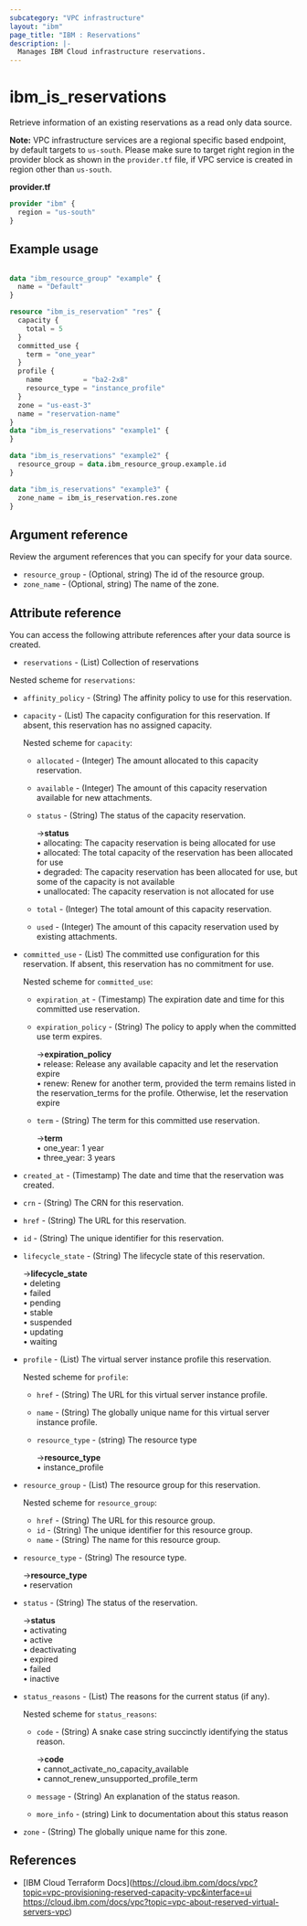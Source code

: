 ```yaml
---
subcategory: "VPC infrastructure"
layout: "ibm"
page_title: "IBM : Reservations"
description: |-
  Manages IBM Cloud infrastructure reservations.
---
```


# ibm_is_reservations
Retrieve information of an existing reservations as a read only data source.

**Note:** 
VPC infrastructure services are a regional specific based endpoint, by default targets to `us-south`. Please make sure to target right region in the provider block as shown in the `provider.tf` file, if VPC service is created in region other than `us-south`.

**provider.tf**

```terraform
provider "ibm" {
  region = "us-south"
}
```

## Example usage

```terraform

data "ibm_resource_group" "example" {
  name = "Default"
}

resource "ibm_is_reservation" "res" {
  capacity {
    total = 5
  }
  committed_use {
    term = "one_year"
  }
  profile {
    name          = "ba2-2x8"
    resource_type = "instance_profile"
  }
  zone = "us-east-3"
  name = "reservation-name"
}
data "ibm_is_reservations" "example1" {
}

data "ibm_is_reservations" "example2" {
  resource_group = data.ibm_resource_group.example.id
}

data "ibm_is_reservations" "example3" {
  zone_name = ibm_is_reservation.res.zone
}
```

## Argument reference

Review the argument references that you can specify for your data source. 

* `resource_group` - (Optional, string) The id of the resource group.
* `zone_name` - (Optional, string) The name of the zone.

## Attribute reference
You can access the following attribute references after your data source is created. 

- `reservations` - (List) Collection of reservations

Nested scheme for `reservations`:
  - `affinity_policy`  - (String) The affinity policy to use for this reservation.
  - `capacity` - (List) The capacity configuration for this reservation. If absent, this reservation has no assigned capacity.

    Nested scheme for `capacity`:
    - `allocated` - (Integer) The amount allocated to this capacity reservation.
    - `available` - (Integer) The amount of this capacity reservation available for new attachments.
    - `status` - (String) The status of the capacity reservation.

      ->**status** 
        </br>&#x2022; allocating: The capacity reservation is being allocated for use
        </br>&#x2022; allocated: The total capacity of the reservation has been allocated for use
        </br>&#x2022; degraded: The capacity reservation has been allocated for use, but some of the capacity is not available
        </br>&#x2022; unallocated: The capacity reservation is not allocated for use
    - `total` - (Integer) The total amount of this capacity reservation.
    - `used` - (Integer) The amount of this capacity reservation used by existing attachments.
  - `committed_use` - (List) The committed use configuration for this reservation. If absent, this reservation has no commitment for use.

    Nested scheme for `committed_use`:
    - `expiration_at` - (Timestamp) The expiration date and time for this committed use reservation.
    - `expiration_policy` - (String) The policy to apply when the committed use term expires.

      ->**expiration_policy** 
        </br>&#x2022; release: Release any available capacity and let the reservation expire
        </br>&#x2022; renew: Renew for another term, provided the term remains listed in the reservation_terms for the profile. Otherwise, let the reservation expire
    - `term` - (String) The term for this committed use reservation.

      ->**term** 
        </br>&#x2022; one_year: 1 year
        </br>&#x2022; three_year: 3 years
  - `created_at` - (Timestamp) The date and time that the reservation was created.
  - `crn` - (String) The CRN for this reservation.
  - `href` - (String) The URL for this reservation.
  - `id` - (String) The unique identifier for this reservation.
  - `lifecycle_state` - (String) The lifecycle state of this reservation.

    ->**lifecycle_state** 
        </br>&#x2022; deleting
        </br>&#x2022; failed
        </br>&#x2022; pending
        </br>&#x2022; stable
        </br>&#x2022; suspended
        </br>&#x2022; updating
        </br>&#x2022; waiting
  - `profile` - (List) The virtual server instance profile this reservation. 

    Nested scheme for `profile`:
    - `href` - (String) The URL for this virtual server instance profile.
    - `name` - (String) The globally unique name for this virtual server instance profile.
    - `resource_type` - (string) The resource type

      ->**resource_type** 
        </br>&#x2022; instance_profile
  - `resource_group` - (List) The resource group for this reservation. 

    Nested scheme for `resource_group`:
    - `href` - (String) The URL for this resource group.
    - `id` - (String) The unique identifier for this resource group.
    - `name` - (String) The name for this resource group.
  - `resource_type` - (String) The resource type.

    ->**resource_type** 
      </br>&#x2022; reservation
  - `status` - (String) The status of the reservation.

    ->**status** 
      </br>&#x2022; activating
      </br>&#x2022; active
      </br>&#x2022; deactivating
      </br>&#x2022; expired
      </br>&#x2022; failed
      </br>&#x2022; inactive
  - `status_reasons` - (List) The reasons for the current status (if any).

    Nested scheme for `status_reasons`:
    - `code` - (String) A snake case string succinctly identifying the status reason.
    
      ->**code** 
        </br>&#x2022; cannot_activate_no_capacity_available
        </br>&#x2022; cannot_renew_unsupported_profile_term
    - `message` - (String) An explanation of the status reason.
    - `more_info` - (string) Link to documentation about this status reason
  - `zone` - (String) The globally unique name for this zone.

## References 

* [IBM Cloud Terraform Docs](https://cloud.ibm.com/docs/vpc?topic=vpc-provisioning-reserved-capacity-vpc&interface=ui
https://cloud.ibm.com/docs/vpc?topic=vpc-about-reserved-virtual-servers-vpc)